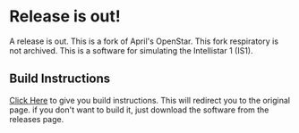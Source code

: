 # Release is out!
A release is out. This is a fork of April's OpenStar. This fork respiratory is not archived.
This is a software for simulating the Intellistar 1 (IS1). 

## Build Instructions


 [Click Here](https://github.com/mewtek/OpenStar/blob/master/BUILD.md) to give you build instructions. This will redirect you to the original page. if you don't want to build it, just download the software from the releases page.




